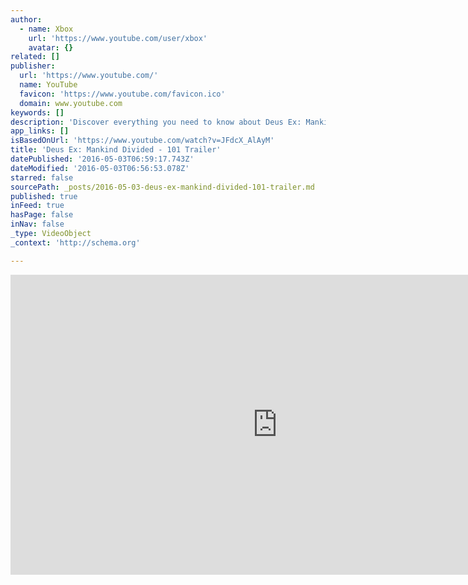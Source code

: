 ```yaml
---
author:
  - name: Xbox
    url: 'https://www.youtube.com/user/xbox'
    avatar: {}
related: []
publisher:
  url: 'https://www.youtube.com/'
  name: YouTube
  favicon: 'https://www.youtube.com/favicon.ico'
  domain: www.youtube.com
keywords: []
description: 'Discover everything you need to know about Deus Ex: Mankind Divided in the official 101 trailer! In Deus Ex: Mankind Divided, you become Adam Jensen, a counterterrorism agent working for an Interpol unit known as Task Force 29.'
app_links: []
isBasedOnUrl: 'https://www.youtube.com/watch?v=JFdcX_AlAyM'
title: 'Deus Ex: Mankind Divided - 101 Trailer'
datePublished: '2016-05-03T06:59:17.743Z'
dateModified: '2016-05-03T06:56:53.078Z'
starred: false
sourcePath: _posts/2016-05-03-deus-ex-mankind-divided-101-trailer.md
published: true
inFeed: true
hasPage: false
inNav: false
_type: VideoObject
_context: 'http://schema.org'

---
```

<iframe src="https://cdn.embedly.com/widgets/media.html?src=https%3A%2F%2Fwww.youtube.com%2Fembed%2FJFdcX_AlAyM%3Ffeature%3Doembed&amp;url=https%3A%2F%2Fwww.youtube.com%2Fwatch%3Fv%3DJFdcX_AlAyM&amp;image=https%3A%2F%2Fi.ytimg.com%2Fvi%2FJFdcX_AlAyM%2Fhqdefault.jpg&amp;key=b7d04c9b404c499eba89ee7072e1c4f7&amp;type=text%2Fhtml&amp;schema=youtube" width="854" height="480" scrolling="no" frameborder="0" allowfullscreen="" style=""></iframe>